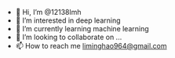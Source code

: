 - 👋 Hi, I’m @12138lmh
- 👀 I’m interested in deep learning
- 🌱 I’m currently learning machine learning
- 💞️ I’m looking to collaborate on ...
- 📫 How to reach me liminghao964@gmail.com

<!---
12138lmh/12138lmh is a ✨ special ✨ repository because its `README.md` (this file) appears on your GitHub profile.
You can click the Preview link to take a look at your changes.
--->
